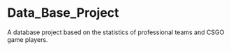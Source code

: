 # Data_Base_Project
A database project based on the statistics of professional teams and CSGO game players.

